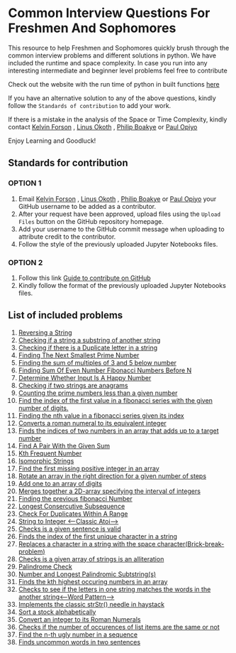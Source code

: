 # Common Interview Questions For Freshmen And Sophomores
This resource to help Freshmen and Sophomores quickly brush through the common interview problems and different solutions in python. We have included the runtime and space complexity. In case you run into any interesting intermediate and beginner level problems feel free to contribute 

Check out the website  with the run time of python in built functions [here](https://wiki.python.org/moin/TimeComplexity)    

If you have an alternative solution to any of the above questions, kindly follow the ```Standards of contribution``` to add your work.

If there is a mistake in the analysis of the Space or Time Complexity, kindly contact [Kelvin Forson](<mailto:KelvinForson2023@u.northwestern.edu>) , [Linus Okoth](<mailto:LinusOkoth2023@u.northwestern.edu>) , [Philip Boakye](<mailto:philip.boakye@minerva.kgi.edu>) or [Paul Opiyo](<mailto:paul.o.otieno@vanderbilt.edu>)

Enjoy Learning and Goodluck!


## Standards for contribution
### OPTION 1
  1. Email [Kelvin Forson](<mailto:KelvinForson2023@u.northwestern.edu>) , [Linus Okoth](<mailto:LinusOkoth2023@u.northwestern.edu>) , [Philip Boakye](<mailto:philip.boakye@minerva.kgi.edu>) or [Paul Opiyo](<mailto:paul.o.otieno@vanderbilt.edu>) your GitHub username to be added as a contributor.
  2. After your request have been approved, upload files using the ```Upload Files``` button on the GitHub repository homepage.
  3. Add your username to the GitHub commit message when uploading to attribute credit to the contributor.
  4. Follow the style of the previously uploaded Jupyter Notebooks files. 
  
### OPTION 2
  1. Follow this link [Guide to contribute on GitHub](https://codeburst.io/a-step-by-step-guide-to-making-your-first-github-contribution-5302260a2940)
  2. Kindly follow the format of the previously uploaded Jupyter Notebooks files.
  
## List of included problems
1. [Reversing a String](https://github.com/Ajuogaaz/Common-Interview-Questions-for-Freshmen-and-Sophomores/blob/master/CheckingIfInSubstring.ipynb)
2. [Checking if a string a substring of another string](https://github.com/Ajuogaaz/Common-Interview-Questions-for-Freshmen-and-Sophomores/blob/master/ReverseString(MicrosoftNewTechnologies%26GoogleSTEP).ipynb)
3. [Checking if there is a Duplicate letter in a string](https://github.com/Ajuogaaz/Common-Interview-Questions-for-Freshmen-and-Sophomores/blob/master/checkDuplicates.ipynb)
4. [Finding The Next Smallest Prime Number](https://github.com/Ajuogaaz/Common-Interview-Questions-for-Freshmen-and-Sophomores/blob/master/FindingTheNextPrimeNumber.ipynb)
5. [Finding the sum of multiples of 3 and 5 below number ](https://github.com/Ajuogaaz/Common-Interview-Questions-for-Freshmen-and-Sophomores/blob/master/Return%20Sum%20of%20all%20Multiples%20of%203%20and%205%20before%20the%20number%20n.ipynb)
6. [Finding Sum Of Even Number Fibonacci Numbers Before N](https://github.com/Ajuogaaz/Common-Interview-Questions-for-Freshmen-and-Sophomores/blob/master/SumOfEvenNumberFibonacciNumbersBeforeN.ipynb)
7. [Determine Whether Input Is A Happy Number](https://github.com/Ajuogaaz/Common-Interview-Questions-for-Freshmen-and-Sophomores/blob/master/DetermineWhetherInputIsAHappyNumber.ipynb)
8. [Checking if two strings are anagrams](https://github.com/Ajuogaaz/Common-Interview-Questions-for-Freshmen-and-Sophomores/blob/master/checkAnagram.ipynb)</br>
9. [Counting the prime numbers less than a given number](https://github.com/Ajuogaaz/Common-Interview-Questions-for-Freshmen-and-Sophomores/blob/master/countPrimes.ipynb)</br>
10. [Find the index of the first value in a fibonacci series with the given number of digits. ](https://github.com/Ajuogaaz/Common-Interview-Questions-for-Freshmen-and-Sophomores/blob/master/indexOfFibonacci.ipynb)</br>
11. [Finding the nth value in a fibonacci series given its index](https://github.com/Ajuogaaz/Common-Interview-Questions-for-Freshmen-and-Sophomores/blob/master/nthFibonacciIndex.ipynb)</br>
12. [Converts a roman numeral to its equivalent integer](https://github.com/Ajuogaaz/Common-Interview-Questions-for-Freshmen-and-Sophomores/blob/master/romanInteger.ipynb)
13. [Finds the indices of two numbers in an array that adds up to a target number](https://github.com/Ajuogaaz/Common-Interview-Questions-for-Freshmen-and-Sophomores/blob/master/twoSum.ipynb)
14. [Find A Pair With the Given Sum](https://github.com/Ajuogaaz/Common-Interview-Questions-for-Freshmen-and-Sophomores/blob/master/%20FindAPairWithGivenSum.ipynb)
15. [Kth Frequent Number](https://github.com/Ajuogaaz/Common-Interview-Questions-for-Freshmen-and-Sophomores/blob/master/%20KthFrequentNumber.ipynb)
16. [Isomorphic Strings](https://github.com/Ajuogaaz/Common-Interview-Questions-for-Freshmen-and-Sophomores/blob/master/IsomorphicStrings.ipynb)
17. [Find the first missing positive integer in an array](https://github.com/Ajuogaaz/Common-Interview-Questions-for-Freshmen-and-Sophomores/blob/master/firstMissingPosInt.ipynb)
18. [Rotate an array in the right direction for a given number of steps](https://github.com/Ajuogaaz/Common-Interview-Questions-for-Freshmen-and-Sophomores/blob/master/rotateArray.ipynb)
19. [Add one to an array of digits](https://github.com/Ajuogaaz/Common-Interview-Questions-for-Freshmen-and-Sophomores/blob/master/plusOne.ipynb)
20. [Merges together a 2D-array specifying the interval of integers](https://github.com/Ajuogaaz/Common-Interview-Questions-for-Freshmen-and-Sophomores/blob/master/mergeOverlappingIntervals.ipynb)
21. [Finding the previous fibonacci Number](https://github.com/Ajuogaaz/Common-Interview-Questions-for-Freshmen-and-Sophomores/blob/master/PreviousFibonacciNumber.ipynb)
22. [Longest Consercutive Subsequence](https://github.com/Ajuogaaz/Common-Interview-Questions-for-Freshmen-and-Sophomores/blob/master/LongestConsercutiveSubsequence.ipynb)
23. [Check For Duplicates Within A Range](https://github.com/Ajuogaaz/Common-Interview-Questions-for-Freshmen-and-Sophomores/blob/master/CheckforDuplicateswithinARange.ipynb)
24. [String to Integer <--Classic Atoi-->](https://github.com/Ajuogaaz/Common-Interview-Questions-for-Freshmen-and-Sophomores/blob/master/atoi.ipynb)
25. [Checks is a given sentence is valid](https://github.com/Ajuogaaz/Common-Interview-Questions-for-Freshmen-and-Sophomores/blob/master/isValidSentence.ipynb)
26. [Finds the index of the first unique character in a string](https://github.com/Ajuogaaz/Common-Interview-Questions-for-Freshmen-and-Sophomores/blob/master/firstUnique.ipynb)
27. [Replaces a character in a string with the space character(Brick-break-problem)](https://github.com/Ajuogaaz/Common-Interview-Questions-for-Freshmen-and-Sophomores/blob/master/brickBreak.ipynb)
28. [Checks is a given array of strings is an alliteration](https://github.com/Ajuogaaz/Common-Interview-Questions-for-Freshmen-and-Sophomores/blob/master/isAlliteration.ipynb)
29. [Palindrome Check](https://github.com/Ajuogaaz/Common-Interview-Questions-for-Freshmen-and-Sophomores/blob/master/isPalindrome.ipynb)
30. [Number and Longest Palindromic Subtstring(s)](https://github.com/Ajuogaaz/Common-Interview-Questions-for-Freshmen-and-Sophomores/blob/master/Number%20and%20Longest%20Palindromic%20Substring(s).py)
31. [Finds the kth highest occuring numbers in an array](https://github.com/Ajuogaaz/Common-Interview-Questions-for-Freshmen-and-Sophomores/blob/master/kthFrequentNumber.ipynb)
32. [Checks to see if the letters in one string matches the words in the another string<--Word Pattern-->](https://github.com/Ajuogaaz/Common-Interview-Questions-for-Freshmen-and-Sophomores/blob/master/wordPattern.ipynb)
33. [Implements the classic strStr() needle in haystack](https://github.com/Ajuogaaz/Common-Interview-Questions-for-Freshmen-and-Sophomores/blob/master/strStr().ipynb)
34. [Sort a stock alphabetically](https://github.com/Ajuogaaz/Common-Interview-Questions-for-Freshmen-and-Sophomores/blob/master/alphabeticalStocks.ipynb)
35. [Convert an integer to its Roman Numerals](https://github.com/Ajuogaaz/Common-Interview-Questions-for-Freshmen-and-Sophomores/blob/master/IntToRoman.ipynb)
36. [Checks if the number of occurences of list items are the same or not](https://github.com/Ajuogaaz/Common-Interview-Questions-for-Freshmen-and-Sophomores/blob/master/uniqueOccurence.ipynb)
37. [Find the n-th ugly number in a sequence](https://github.com/Ajuogaaz/Common-Interview-Questions-for-Freshmen-and-Sophomores/blob/master/UglyNumbers.ipynb)
38. [Finds uncommon words in two sentences](https://github.com/Ajuogaaz/Common-Interview-Questions-for-Freshmen-and-Sophomores/blob/master/uncommonWordsInSentence.ipynb)
